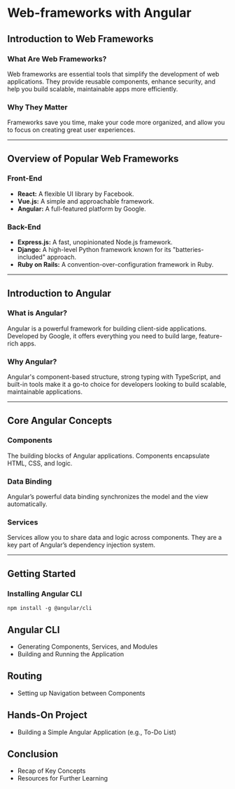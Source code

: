 # Web-frameworks with Angular

## Introduction to Web Frameworks

### What Are Web Frameworks?

Web frameworks are essential tools that simplify the development of web applications. They provide reusable components, enhance security, and help you build scalable, maintainable apps more efficiently.

### Why They Matter
Frameworks save you time, make your code more organized, and allow you to focus on creating great user experiences.

---

## Overview of Popular Web Frameworks

### Front-End

- **React:** A flexible UI library by Facebook.
- **Vue.js:** A simple and approachable framework.
- **Angular:** A full-featured platform by Google.

### Back-End

- **Express.js:** A fast, unopinionated Node.js framework.
- **Django:** A high-level Python framework known for its "batteries-included" approach.
- **Ruby on Rails:** A convention-over-configuration framework in Ruby.

---

## Introduction to Angular

### What is Angular?

Angular is a powerful framework for building client-side applications. Developed by Google, it offers everything you need to build large, feature-rich apps.

### Why Angular?

Angular's component-based structure, strong typing with TypeScript, and built-in tools make it a go-to choice for developers looking to build scalable, maintainable applications.

---

## Core Angular Concepts

### Components
The building blocks of Angular applications. Components encapsulate HTML, CSS, and logic.

### Data Binding
Angular’s powerful data binding synchronizes the model and the view automatically.

### Services
Services allow you to share data and logic across components. They are a key part of Angular’s dependency injection system.

---

## Getting Started
### Installing Angular CLI

```
npm install -g @angular/cli
```

## Angular CLI
- Generating Components, Services, and Modules
- Building and Running the Application

## Routing
- Setting up Navigation between Components

## Hands-On Project
- Building a Simple Angular Application (e.g., To-Do List)

## Conclusion
- Recap of Key Concepts
- Resources for Further Learning

